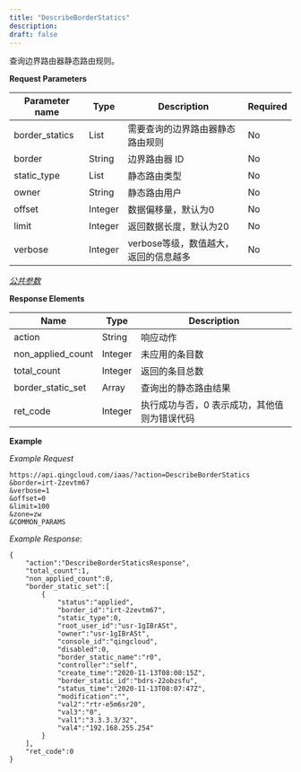 ```yaml
---
title: "DescribeBorderStatics"
description: 
draft: false
---
```




查询边界路由器静态路由规则。


**Request Parameters**

| Parameter name | Type | Description | Required |
| --- | --- | --- | --- |
| border_statics | List | 需要查询的边界路由器静态路由规则 | No |
| border | String | 边界路由器 ID | No |
| static_type | List | 静态路由类型 | No |
| owner | String | 静态路由用户 | No |
| offset | Integer | 数据偏移量，默认为0 | No |
| limit | Integer | 返回数据长度，默认为20 | No |
| verbose | Integer | verbose等级，数值越大，返回的信息越多 | No |

[_公共参数_](../../../parameters/)

**Response Elements**

| Name | Type | Description |
| --- | --- | --- |
| action | String | 响应动作 |
| non_applied_count | Integer | 未应用的条目数 |
| total_count | Integer | 返回的条目总数 |
| border_static_set | Array | 查询出的静态路由结果 |
| ret_code | Integer | 执行成功与否，0 表示成功，其他值则为错误代码 |

**Example**

_Example Request_

```
https://api.qingcloud.com/iaas/?action=DescribeBorderStatics
&border=irt-2zevtm67
&verbose=1
&offset=0
&limit=100
&zone=zw
&COMMON_PARAMS
```

_Example Response_:

```
{
    "action":"DescribeBorderStaticsResponse",
    "total_count":1,
    "non_applied_count":0,
    "border_static_set":[
        {
            "status":"applied",
            "border_id":"irt-2zevtm67",
            "static_type":0,
            "root_user_id":"usr-1gIBrASt",
            "owner":"usr-1gIBrASt",
            "console_id":"qingcloud",
            "disabled":0,
            "border_static_name":"r0",
            "controller":"self",
            "create_time":"2020-11-13T08:00:15Z",
            "border_static_id":"bdrs-22obzsfu",
            "status_time":"2020-11-13T08:07:47Z",
            "modification":"",
            "val2":"rtr-e5m6sr20",
            "val3":"0",
            "val1":"3.3.3.3/32",
            "val4":"192.168.255.254"
        }
    ],
    "ret_code":0
}
```
